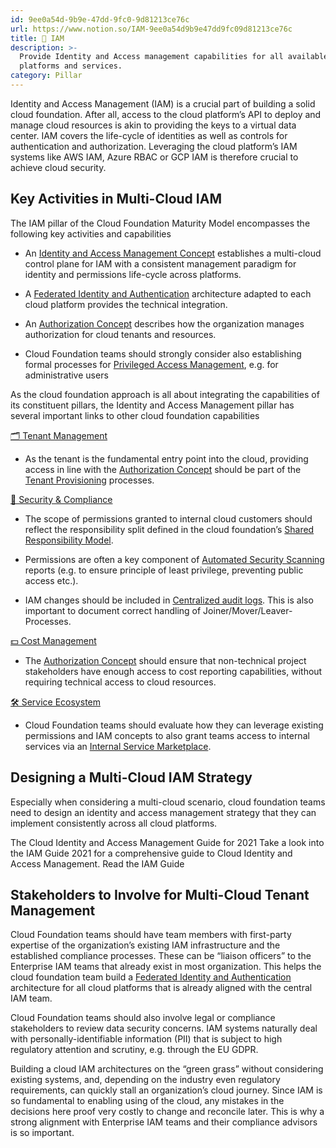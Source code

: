 ```yaml
---
id: 9ee0a54d-9b9e-47dd-9fc0-9d81213ce76c
url: https://www.notion.so/IAM-9ee0a54d9b9e47dd9fc09d81213ce76c
title: 🔐 IAM
description: >-
  Provide Identity and Access management capabilities for all available cloud
  platforms and services.
category: Pillar
---
```


Identity and Access Management (IAM) is a crucial part of building a solid cloud foundation. After all, access to the cloud platform’s API to deploy and manage cloud resources is akin to providing the keys to a virtual data center. IAM covers the life-cycle of identities as well as controls for authentication and authorization. Leveraging the cloud platform’s IAM systems like AWS IAM, Azure RBAC or GCP IAM is therefore crucial to achieve cloud security.

## Key Activities in Multi-Cloud IAM

The IAM pillar of the Cloud Foundation Maturity Model encompasses the following key activities and capabilities

- An [Identity and Access Management Concept](/maturity-model/iam/identity-and-access-management-concept.md) establishes a multi-cloud control plane for IAM with a consistent management paradigm for identity and permissions life-cycle across platforms.

- A [Federated Identity and Authentication](/maturity-model/iam/federated-identity-and-authentication.md) architecture adapted to each cloud platform provides the technical integration.

- An [Authorization Concept](/maturity-model/iam/authorization-concept.md) describes how the organization manages authorization for cloud tenants and resources. 

- Cloud Foundation teams should strongly consider also establishing formal processes for [Privileged Access Management](/maturity-model/iam/privileged-access-management.md), e.g. for administrative users

As the cloud foundation approach is all about integrating the capabilities of its constituent pillars, the Identity and Access Management pillar has several important links to other cloud foundation capabilities

[🗂 Tenant Management](/maturity-model/tenant-management/readme.md) 

- As the tenant is the fundamental entry point into the cloud, providing access in line with the [Authorization Concept](/maturity-model/iam/authorization-concept.md) should be part of the [Tenant Provisioning](/maturity-model/tenant-management/tenant-provisioning.md) processes.

[🔖 Security & Compliance](/maturity-model/security-and-compliance/readme.md) 

- The scope of permissions granted to internal cloud customers should reflect the responsibility split defined in the cloud foundation’s [Shared Responsibility Model](/maturity-model/security-and-compliance/shared-responsibility-model.md).

- Permissions are often a key component of [Automated Security Scanning](/maturity-model/security-and-compliance/automated-security-scanning.md) reports (e.g. to ensure principle of least privilege, preventing public access etc.).

- IAM changes should be included in [Centralized audit logs](/maturity-model/security-and-compliance/centralized-audit-logs.md). This is also important to document correct handling of Joiner/Mover/Leaver-Processes.

[💵 Cost Management](/maturity-model/cost-management/readme.md) 

- The [Authorization Concept](/maturity-model/iam/authorization-concept.md) should ensure that non-technical project stakeholders have enough access to cost reporting capabilities, without requiring technical access to cloud resources.

[🛠 Service Ecosystem](/maturity-model/service-ecosystem/readme.md) 

- Cloud Foundation teams should evaluate how they can leverage existing permissions and IAM concepts to also grant teams access to internal services via an [Internal Service Marketplace](/maturity-model/service-ecosystem/internal-service-marketplace.md).

## Designing a Multi-Cloud IAM Strategy

Especially when considering a multi-cloud scenario, cloud foundation teams need to design an identity and access management strategy that they can implement consistently across all cloud platforms. 

<!--notion-markdown-cms:raw-->
<CallToAction>
  <CtaHeader>The Cloud Identity and Access Management Guide for 2021</CtaHeader>
  <CtaText>Take a look into the IAM Guide 2021 for a comprehensive guide to Cloud Identity and Access Management.</CtaText>
  <CtaButton class="btn-primary" url="https://www.meshcloud.io/2021/01/19/the-cloud-identity-and-access-management-guide-for-2021/">Read the IAM Guide</CtaButton>
</CallToAction>

## Stakeholders to Involve for Multi-Cloud Tenant Management

Cloud Foundation teams should have team members with first-party expertise of the organization’s existing IAM infrastructure and the established compliance processes. These can be “liaison officers” to the Enterprise IAM teams that already exist in most organization. This helps the cloud foundation team build a [Federated Identity and Authentication](/maturity-model/iam/federated-identity-and-authentication.md) architecture for all cloud platforms that is already aligned with the central IAM team. 

Cloud Foundation teams should also involve legal or compliance stakeholders to review data security concerns. IAM systems naturally deal with personally-identifiable information (PII) that is subject to high regulatory attention and scrutiny, e.g. through the EU GDPR.

Building a cloud IAM architectures on the “green grass” without considering existing systems, and, depending on the industry even regulatory requirements, can quickly stall an organization’s cloud journey. Since IAM is so fundamental to enabling using of the cloud, any mistakes in the decisions here proof very costly to change and reconcile later. This is why a strong alignment with Enterprise IAM teams and their compliance advisors is so important.